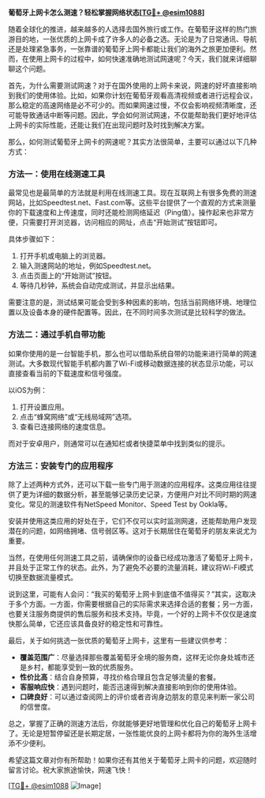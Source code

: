 **葡萄牙上网卡怎么测速？轻松掌握网络状态[[TG💪+ @esim1088](https://t.me/s/esim1088)]**

随着全球化的推进，越来越多的人选择去国外旅行或工作。在葡萄牙这样的热门旅游目的地，一张优质的上网卡成了许多人的必备之选。无论是为了日常通讯、导航还是处理紧急事务，一张靠谱的葡萄牙上网卡都能让我们的海外之旅更加便利。然而，在使用上网卡的过程中，如何快速准确地测试网速呢？今天，我们就来详细聊聊这个问题。

首先，为什么需要测试网速？对于在国外使用的上网卡来说，网速的好坏直接影响到我们的使用体验。比如，如果你计划在葡萄牙观看高清视频或者进行远程会议，那么稳定的高速网络是必不可少的。而如果网速过慢，不仅会影响视频清晰度，还可能导致通话中断等问题。因此，学会如何测试网速，不仅能帮助我们更好地评估上网卡的实际性能，还能让我们在出现问题时及时找到解决方案。

那么，如何测试葡萄牙上网卡的网速呢？其实方法很简单，主要可以通过以下几种方式：

### 方法一：使用在线测速工具

最常见也是最简单的方法就是利用在线测速工具。现在互联网上有很多免费的测速网站，比如Speedtest.net、Fast.com等。这些平台提供了一个直观的方式来测量你的下载速度和上传速度，同时还能检测网络延迟（Ping值）。操作起来也非常方便，只需要打开浏览器，访问相应的网址，点击“开始测试”按钮即可。

具体步骤如下：
1. 打开手机或电脑上的浏览器。
2. 输入测速网站的地址，例如Speedtest.net。
3. 点击页面上的“开始测试”按钮。
4. 等待几秒钟，系统会自动完成测试，并显示出结果。

需要注意的是，测试结果可能会受到多种因素的影响，包括当前网络环境、地理位置以及设备本身的硬件配置等。因此，在不同时间多次测试是比较科学的做法。

### 方法二：通过手机自带功能

如果你使用的是一台智能手机，那么也可以借助系统自带的功能来进行简单的网速测试。大多数现代智能手机都内置了Wi-Fi或移动数据连接的状态显示功能，可以直接查看当前的下载速度和信号强度。

以iOS为例：
1. 打开设置应用。
2. 点击“蜂窝网络”或“无线局域网”选项。
3. 查看已连接网络的速度信息。

而对于安卓用户，则通常可以在通知栏或者快捷菜单中找到类似的提示。

### 方法三：安装专门的应用程序

除了上述两种方式外，还可以下载一些专门用于测速的应用程序。这类应用往往提供了更为详细的数据分析，甚至能够记录历史记录，方便用户对比不同时期的网速变化。常见的测速软件有NetSpeed Monitor、Speed Test by Ookla等。

安装并使用这类应用的好处在于，它们不仅可以实时监测网速，还能帮助用户发现潜在的问题，如网络拥堵、信号弱区等。这对于长期居住在葡萄牙的朋友来说尤为重要。

当然，在使用任何测速工具之前，请确保你的设备已经成功激活了葡萄牙上网卡，并且处于正常工作的状态。此外，为了避免不必要的流量消耗，建议将Wi-Fi模式切换至数据流量模式。

说到这里，可能有人会问：“我买的葡萄牙上网卡到底值不值得买？”其实，这取决于多个方面。一方面，你需要根据自己的实际需求来选择合适的套餐；另一方面，也要关注服务商提供的售后服务和技术支持。毕竟，一个好的上网卡不仅仅是速度快那么简单，它还应该具备良好的稳定性和可靠性。

最后，关于如何挑选一张优质的葡萄牙上网卡，这里有一些建议供参考：
- **覆盖范围广**：尽量选择那些覆盖葡萄牙全境的服务商，这样无论你身处城市还是乡村，都能享受到一致的优质服务。
- **性价比高**：结合自身预算，寻找价格合理且包含足够流量的套餐。
- **客服响应快**：遇到问题时，能否迅速得到解决直接影响到你的使用体验。
- **口碑良好**：可以通过查阅网上的评价或者咨询身边朋友的意见来判断一家公司的信誉度。

总之，掌握了正确的测速方法后，你就能够更好地管理和优化自己的葡萄牙上网卡了。无论是短暂停留还是长期定居，一张性能优良的上网卡都将为你的海外生活增添不少便利。

希望这篇文章对你有所帮助！如果你还有其他关于葡萄牙上网卡的问题，欢迎随时留言讨论。祝大家旅途愉快，网速飞快！

[[TG💪+ @esim1088](https://t.me/s/esim1088) ![Image](https://i.postimg.cc/4NQfJmqS/Snipaste-2025-05-13-00-14-12.png)]